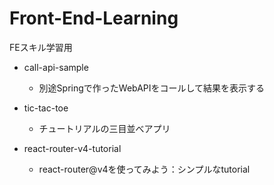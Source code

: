 # Front-End-Learning
FEスキル学習用
- call-api-sample
    - 別途Springで作ったWebAPIをコールして結果を表示する

- tic-tac-toe
    - チュートリアルの三目並べアプリ

- react-router-v4-tutorial
    - react-router@v4を使ってみよう：シンプルなtutorial

